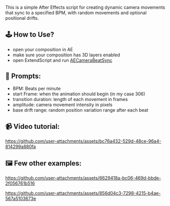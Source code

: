 This is a simple After Effects script for creating dynamic camera movements that sync to a specified BPM, with random movements and optional positional drifts.

 ## :joystick: How to Use?
- open your composition in AE
- make sure your composition has 3D layers enabled
- open ExtendScript and run [AECameraBeatSync](https://github.com/a13xe/AECameraBeatSync/blob/main/AECameraBeatSync.jsx) 

## :memo: Prompts:
- BPM: Beats per minute
- start Frame: when the animation should begin (in my case 306)
- transition duration: length of each movement in frames
- amplitude: camera movement intensity in pixels
- base drift range: random position variation range after each beat

## :video_camera: Video tutorial:

https://github.com/user-attachments/assets/bc76a432-529d-48ce-96a4-814299a880fa

## :framed_picture: Few other examples:

https://github.com/user-attachments/assets/6629418a-bc06-469d-bbde-2f056761b516

https://github.com/user-attachments/assets/856d04c3-7298-4215-b4ae-567a5103673e
